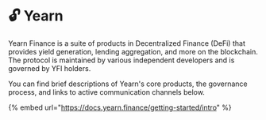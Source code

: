 # 🔓 Yearn

Yearn Finance is a suite of products in Decentralized Finance (DeFi) that provides yield generation, lending aggregation, and more on the blockchain. The protocol is maintained by various independent developers and is governed by YFI holders.

You can find brief descriptions of Yearn's core products, the governance process, and links to active communication channels below.



{% embed url="https://docs.yearn.finance/getting-started/intro" %}
